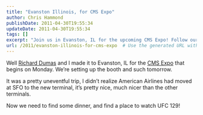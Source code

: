 ```yaml
---
title: "Evanston Illinois, for CMS Expo"
author: Chris Hammond
publishDate: 2011-04-30T19:55:34
updateDate: 2011-04-30T19:55:34
tags: []
excerpt: "Join us in Evanston, IL for the upcoming CMS Expo! Follow our journey and booth setup as we explore the city and seek out the best spots for dinner and UFC 129!"
url: /2011/evanston-illinois-for-cms-expo  # Use the generated URL with year
---
```

<p>Well <a href="https://richarddumas.net" target="_blank">Richard Dumas</a> and I made it to Evanston, IL for the <a href="https://www.cmsx.us" target="_blank">CMS Expo</a> that begins on Monday. We’re setting up the booth and such tomorrow. </p>  <p>It was a pretty uneventful trip, I didn’t realize American Airlines had moved at SFO to the new terminal, it’s pretty nice, much nicer than the other terminals.</p>  <p>Now we need to find some dinner, and find a place to watch UFC 129!</p>



